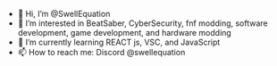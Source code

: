 - 👋 Hi, I’m @SwellEquation
- 👀 I’m interested in BeatSaber, CyberSecurity, fnf modding, software development, game development, and hardware modding
- 🌱 I’m currently learning REACT js, VSC, and JavaScript
- 📫 How to reach me: Discord @swellequation 

<!---
SwellEquation/SwellEquation is a ✨ special ✨ repository because its `README.md` (this file) appears on your GitHub profile.
You can click the Preview link to take a look at your changes.
--->

